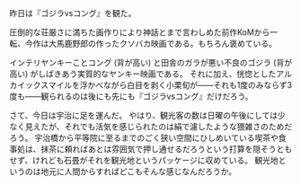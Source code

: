 昨日は『ゴジラvsコング』を観た。

圧倒的な荘厳さに満ちた画作りにより神話とまで言わしめた前作KoMから一転、今作は大馬鹿野郎の作ったクソバカ映画である。もちろん褒めている。

インテリヤンキーことコング (背が高い) と田舎のガラが悪い不良のゴジラ (背が高い) がしばきあう実質的なヤンキー映画である。
それに加え、恍惚としたアルカイックスマイルを浮かべながら白目を剥く小栗旬が――それも1度のみならず3度も――観られるのは後にも先にも『ゴジラvsコング』だけだろう。

さて、今日は宇治に足を運んだ。
やはり、観光客の数は日曜の午後にしては少なく見えたが、それでも活気を感じられたのは絹で濾したような猥雑さのためだろう。
宇治橋から平等院に至るまでのごく狭い空間にひしめいている喫茶や食事処は、抹茶に頼ればあとは雰囲気で押し通せるだろうという打算を隠そうともせず、けれども石畳がそれを観光地というパッケージに収めている。
観光地というのは地元に人間からすればどこもそんな感じなんだろうか。
